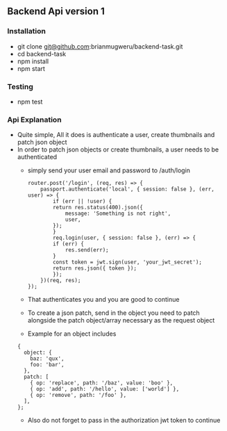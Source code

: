 ## Backend Api version 1
### Installation
- git clone git@github.com:brianmugweru/backend-task.git
- cd backend-task
- npm install
- npm start

### Testing
- npm test

### Api Explanation
- Quite simple, All it does is authenticate a user, create thumbnails and patch json object
- In order to patch json objects or create thumbnails, a user needs to be authenticated
    - simply send your user email and password to /auth/login
        ```
        router.post('/login', (req, res) => {
            passport.authenticate('local', { session: false }, (err, user) => {
                if (err || !user) {
                return res.status(400).json({
                    message: 'Something is not right',
                    user,
                });
                }
                req.login(user, { session: false }, (err) => {
                if (err) {
                    res.send(err);
                }
                const token = jwt.sign(user, 'your_jwt_secret');
                return res.json({ token });
                });
            })(req, res);
        });
        ```
    - That authenticates you and you are good to continue

    - To create a json patch, send in the object you need to patch alongside the patch object/array necessary as the request object
    - Example for an object includes
    ```
    {
      object: {
        baz: 'qux',
        foo: 'bar',
      },
      patch: [
        { op: 'replace', path: '/baz', value: 'boo' },
        { op: 'add', path: '/hello', value: ['world'] },
        { op: 'remove', path: '/foo' },
      ],
    };
    ```
    - Also do not forget to pass in the authorization jwt token to continue
